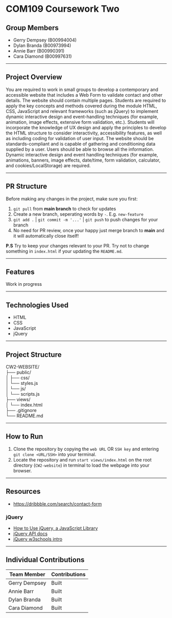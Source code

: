 # COM109 Coursework Two

## Group Members

- Gerry Dempsey (B00994004)
- Dylan Branda (B00973994)
- Annie Barr (B00990391)
- Cara Diamond (B00997631)

---

## Project Overview

You are required to work in small groups to develop a contemporary and accessible website that
includes a Web Form to validate contact and other details.
The website should contain multiple pages.
Students are required to apply the key concepts and methods covered during the module HTML,
CSS, JavaScript and relevant frameworks (such as jQuery) to implement dynamic interactive design
and event-handling techniques (for example, animation, image effects, extensive form validation,
etc.).
Students will incorporate the knowledge of UX design and apply the principles to develop the
HTML structure to consider interactivity, accessibility features, as well as including coding for
validation of user input.
The website should be standards-compliant and is capable of gathering and
conditioning data supplied by a user. Users should be able to browse all the information.
Dynamic interactive design and event handling techniques (for example, animations, banners, image effects,
date/time, form validation, calculator, and cookies/LocalStorage) are required.

---

## PR Structure

Before making any changes in the project, make sure you first:
1. `git pull` from **main branch** to check for updates
2. Create a new branch, seperating words by `-`. E.g. `new-feature`
3. `git add .` | `git commit -m '...'` | `git push` to push changes for your branch
4. No need for PR review, once your happy just merge branch to **main** and it will automatically close itself!

**P.S** Try to keep your changes relevant to your PR.
Try not to change something in `index.html` if your updating the `README.md`.

---

## Features

Work in progress

---

## Technologies Used

- HTML
- CSS
- JavaScript
- jQuery

---

## Project Structure

CW2-WEBSITE/              
├── public/               
│   ├── css/    
│       └── styles.js             
│   └── js/               
│       └── scripts.js    
├── views/  
│   └── index.html                             
├── .gitignore              
└── README.md             
           
---

## How to Run

1. Clone the repository by copying the `web URL` OR `SSH key` and entering `git clone <URL/SSH>` into your terminal.
2. Locate the repository and run `start views/index.html` on the root directory (`CW2-website`) in terminal to load the webpage into your browser.

---

## Resources 
- https://dribbble.com/search/contact-form

### jQuery

- [How to Use jQuery, a JavaScript Library](https://www.taniarascia.com/how-to-use-jquery-a-javascript-library/#:~:text=Warning%3A%20Your%20JavaScript%20file%20must,path%20to%20your%20file%20is.)
- [jQuery API docs](https://api.jquery.com/)
- [jQuery w3schools intro](https://www.w3schools.com/jquery/jquery_intro.asp)

---
## Individual Contributions

| Team Member   | Contributions |
| ------------- | ------------- |
| Gerry Dempsey | Built         |
| Annie Barr    | Built         |
| Dylan Branda  | Built         |
| Cara Diamond  | Built         |
